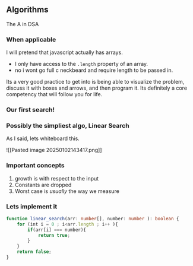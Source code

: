 ## Algorithms

The A in DSA

### When applicable

I will pretend that javascript actually has arrays.

- I only have access to the `.length` property of an array.
- no i wont go full c neckbeard and require length to be passed in.

Its a very good practice to get into is being able to visualize the problem, discuss it with boxes and arrows, and then program it. Its definitely a core competency that will follow you for life.

### Our first search!

### Possibly the simpliest algo, Linear Search

As I said, lets whiteboard this.

![[Pasted image 20250102143417.png]]

### Important concepts

1. growth is with respect to the input
2. Constants are dropped
3. Worst case is _usually_ the way we measure

### Lets implement it

``` ts
function linear_search(arr: number[], number: number ): boolean {
	for (int i = 0 ; i<arr.length ; i++ ){
		if(arr[i] === number){
			return true;
		}
	}
	return false;
} 
```
